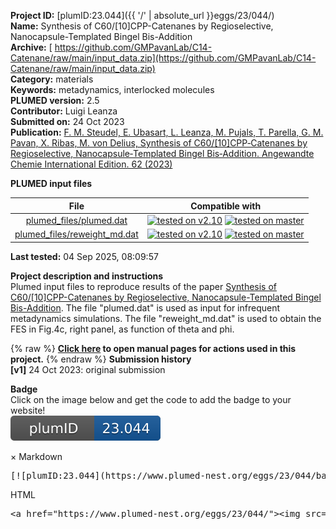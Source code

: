 **Project ID:** [plumID:23.044]({{ '/' | absolute_url }}eggs/23/044/)  
**Name:**  Synthesis of C60/[10]CPP-Catenanes by Regioselective, Nanocapsule-Templated Bingel Bis-Addition  
**Archive:** [ https://github.com/GMPavanLab/C14-Catenane/raw/main/input_data.zip](https://github.com/GMPavanLab/C14-Catenane/raw/main/input_data.zip)  
**Category:**  materials  
**Keywords:**  metadynamics, interlocked molecules  
**PLUMED version:**  2.5  
**Contributor:**  Luigi Leanza  
**Submitted on:** 24 Oct 2023  
**Publication:** [F. M. Steudel, E. Ubasart, L. Leanza, M. Pujals, T. Parella, G. M. Pavan, X. Ribas, M. von Delius, Synthesis of C60/[10]CPP‐Catenanes by Regioselective, Nanocapsule‐Templated Bingel Bis‐Addition. Angewandte Chemie International Edition. 62 (2023)](http://dx.doi.org/10.1002/anie.202309393)  
  
**PLUMED input files**  
  
| File     | Compatible with |  
|:--------:|:--------:|  
| [plumed_files/plumed.dat](./data/plumed_files/plumed.dat.md) |  [![tested on v2.10](https://img.shields.io/badge/v2.10-passing-green.svg)](data/plumed_files/plumed.dat.plumed.stderr) [![tested on master](https://img.shields.io/badge/master-passing-green.svg)](data/plumed_files/plumed.dat.plumed_master.stderr) |  
| [plumed_files/reweight_md.dat](./data/plumed_files/reweight_md.dat.md) |  [![tested on v2.10](https://img.shields.io/badge/v2.10-passing-green.svg)](data/plumed_files/reweight_md.dat.plumed.stderr) [![tested on master](https://img.shields.io/badge/master-failed-red.svg)](data/plumed_files/reweight_md.dat.plumed_master.stderr) |  
  
**Last tested:**  04 Sep 2025, 08:09:57
  
**Project description and instructions**  
Plumed input files to reproduce results of the paper [Synthesis of C60/[10]CPP-Catenanes by Regioselective, Nanocapsule-Templated Bingel Bis-Addition](https://onlinelibrary.wiley.com/doi/10.1002/anie.202309393). The file "plumed.dat" is used as input for infrequent metadynamics simulations. The file "reweight_md.dat" is used to obtain the FES in Fig.4c, right panel, as function of theta and phi.
  
{% raw %}
<b><a href="https://www.plumed.org/doc-master/user-doc/html/actionlist/?actions=METAD,GROUP,PRINT,HISTOGRAM,CONVERT_TO_FES,COORDINATION,COMMITTOR,ENDPLUMED,READ,DUMPGRID" target="_blank">Click here</a> to open manual pages for actions used in this project.</b>
{% endraw %}
**Submission history**  
**[v1]** 24 Oct 2023: original submission  
  
**Badge**  
Click on the image below and get the code to add the badge to your website!  
<img src="./badge.svg" alt="plumeDnest:23.044" id="myBtn" class="badge">
<div id="myModal" class="modal">
  <div class="modal-content">
    <span class="close">&times;</span>
    Markdown<pre>[![plumID:23.044](https://www.plumed-nest.org/eggs/23/044/badge.svg)](https://www.plumed-nest.org/eggs/23/044/)</pre>
    HTML<pre>&lt;a href="https://www.plumed-nest.org/eggs/23/044/"&gt;&lt;img src="https://www.plumed-nest.org/eggs/23/044/badge.svg" alt="plumID:23.044"&gt;&lt;/a&gt;</pre>
  </div>
</div>
